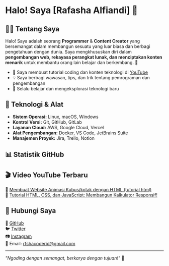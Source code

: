 # Halo! Saya [Rafasha Alfiandi] 🚀



## 👨‍💻 Tentang Saya

Halo! Saya adalah seorang **Programmer** & **Content Creator** yang bersemangat dalam membangun sesuatu yang luar biasa dan berbagi pengetahuan dengan dunia. Saya mengkhususkan diri dalam **pengembangan web, rekayasa perangkat lunak, dan menciptakan konten menarik** untuk membantu orang lain belajar dan berkembang. 🌟

- 🎥 Saya membuat tutorial coding dan konten teknologi di [YouTube](https://youtube.com/Rafashaalfiandi)
- 💡 Saya berbagi wawasan, tips, dan trik tentang pemrograman dan pengembangan
- 🚀 Selalu belajar dan mengeksplorasi teknologi baru

## 🔧 Teknologi & Alat

- **Sistem Operasi:** Linux, macOS, Windows
- **Kontrol Versi:** Git, GitHub, GitLab
- **Layanan Cloud:** AWS, Google Cloud, Vercel
- **Alat Pengembangan:** Docker, VS Code, JetBrains Suite
- **Manajemen Proyek:** Jira, Trello, Notion

## 📊 Statistik GitHub




## 🎬 Video YouTube Terbaru

🔹 [Membuat Website Animasi Kubus/kotak dengan HTML (tutorial html)](https://youtu.be/NJMbFQfho8o?si=O9A4hdjwdKsUrKjC)\
🔹 [Tutorial HTML, CSS, dan JavaScript: Membangun Kalkulator Responsif!](https://youtu.be/NJMbFQfho8o?si=pZMHyWt-hOYidQo0)

## 📣 Hubungi Saya

💼 [GitHub](https://github.com/Rfshacodeid)\
🐦 [Twitter](https://twitter.com/gadogado_inc)\
📷 [Instagram](https://instagram.com/rfashacode.id)\
📧 Email: [rfshacoderid@gmail.com](mailto\:rfshacoderid@gmail.com)

---

*"Ngoding dengan semangat, berkarya dengan tujuan!"* 🚀

